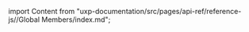 
import Content from "uxp-documentation/src/pages/api-ref/reference-js//Global Members/index.md";

<Content query="product=photoshop"/>
